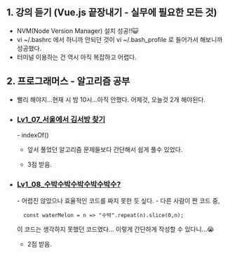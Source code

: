 <h2>1. 강의 듣기 (Vue.js 끝장내기 - 실무에 필요한 모든 것)</h2>

- NVM(Node Version Manager) 설치 성공!!😺
- vi ~/.bashrc 에서 하니까 안되던 것이 vi ~/.bash_profile 로 들어가서 해보니까 성공했다.
- 터미널 이용하는 건 역시 아직 복잡하고 어렵다.

<h2>2. 프로그래머스 - 알고리즘 공부</h2>

- 빨리 해야지...현재 시 밤 10시...아직 안했다. 어제것, 오늘것 2개 해야된다.

- <h3><a href="https://github.com/EunJaePark/algorithm/blob/master/Lv1_07_%EC%84%9C%EC%9A%B8%EC%97%90%EC%84%9C%20%EA%B9%80%EC%84%9C%EB%B0%A9%20%EC%B0%BE%EA%B8%B0.html">Lv1_07_서울에서 김서방 찾기</a></h3>
  - indexOf()
  
  - 앞서 풀었던 알고리즘 문제들보다 간단해서 쉽게 풀수 있었다.
  
  - 3점 받음.


- <h3><a href="https://github.com/EunJaePark/algorithm/blob/master/Lv1_08_%EC%88%98%EB%B0%95%EC%88%98%EB%B0%95%EC%88%98%EB%B0%95%EC%88%98%EB%B0%95%EC%88%98%EB%B0%95%EC%88%98.html">Lv1_08_수박수박수박수박수박수?</a></h3>
  - 어렵진 않았으나 효율적인 코드를 짜지 못한 듯 싶다.
  - 다른 사람이 짠 코드 중, 
  
        const waterMelon = n => "수박".repeat(n).slice(0,n);
        
     이 코드는 생각하지 못했던 코드였다... 이렇게 간단하게 작성할 수 있다니...😭
  - 2점 받음.
